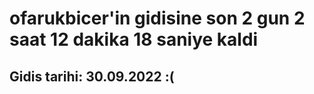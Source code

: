 # ofarukbicer'in gidisine son 2 gun 2 saat 12 dakika 18 saniye kaldi

## Gidis tarihi: 30.09.2022 :(
